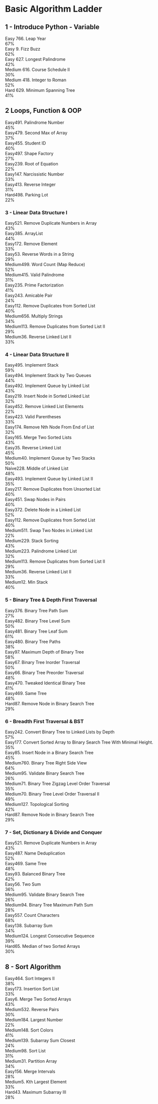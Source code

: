 # Basic Algorithm Ladder
## 1 - Introduce Python - Variable 
Easy 766. Leap Year\
67%\
Easy 9. Fizz Buzz\
62%\
Easy 627. Longest Palindrome\
42%\
Medium 616. Course Schedule II\
30%\
Medium 418. Integer to Roman\
52%\
Hard 629. Minimum Spanning Tree\
41%

## 2 Loops, Function & OOP 
Easy491. Palindrome Number \
45% \
Easy479. Second Max of Array \
37% \
Easy455. Student ID\
40%\
Easy497. Shape Factory\
27%\
Easy239. Root of Equation\
22%\
Easy147. Narcissistic Number\
33%\
Easy413. Reverse Integer\
31%\
Hard498. Parking Lot\
22%

### 3 - Linear Data Structure I 
Easy521. Remove Duplicate Numbers in Array\
43%\
Easy385. ArrayList\
44%\
Easy172. Remove Element\
33%\
Easy53. Reverse Words in a String\
29%\
Medium499. Word Count (Map Reduce)\
52%\
Medium415. Valid Palindrome\
31%\
Easy235. Prime Factorization\
41%\
Easy243. Amicable Pair\
24%\
Easy112. Remove Duplicates from Sorted List\
40%\
Medium656. Multiply Strings\
34%\
Medium113. Remove Duplicates from Sorted List II\
29%\
Medium36. Reverse Linked List II\
33%

### 4 - Linear Data Structure II 
Easy495. Implement Stack\
59%\
Easy494. Implement Stack by Two Queues\
44%\
Easy492. Implement Queue by Linked List\
43%\
Easy219. Insert Node in Sorted Linked List\
32%\
Easy452. Remove Linked List Elements\
22%\
Easy423. Valid Parentheses\
33%\
Easy174. Remove Nth Node From End of List\
32%\
Easy165. Merge Two Sorted Lists\
43%\
Easy35. Reverse Linked List\
45%\
Medium40. Implement Queue by Two Stacks\
50%\
Naive228. Middle of Linked List\
48%\
Easy493. Implement Queue by Linked List II\
35%\
Easy217. Remove Duplicates from Unsorted List\
40%\
Easy451. Swap Nodes in Pairs\
40%\
Easy372. Delete Node in a Linked List\
52%\
Easy112. Remove Duplicates from Sorted List\
40%\
Medium511. Swap Two Nodes in Linked List\
22%\
Medium229. Stack Sorting\
43%\
Medium223. Palindrome Linked List\
32%\
Medium113. Remove Duplicates from Sorted List II\
29%\
Medium36. Reverse Linked List II\
33%\
Medium12. Min Stack\
40%

### 5 - Binary Tree & Depth First Traversal 
Easy376. Binary Tree Path Sum\
27%\
Easy482. Binary Tree Level Sum\
50%\
Easy481. Binary Tree Leaf Sum\
61%\
Easy480. Binary Tree Paths\
38%\
Easy97. Maximum Depth of Binary Tree\
58%\
Easy67. Binary Tree Inorder Traversal\
50%\
Easy66. Binary Tree Preorder Traversal\
48%\
Easy470. Tweaked Identical Binary Tree\
41%\
Easy469. Same Tree\
48%\
Hard87. Remove Node in Binary Search Tree\
29%

### 6 - Breadth First Traversal & BST 
Easy242. Convert Binary Tree to Linked Lists by Depth\
57%\
Easy177. Convert Sorted Array to Binary Search Tree With Minimal Height.\
35%\
Easy85. Insert Node in a Binary Search Tree\
45%\
Medium760. Binary Tree Right Side View\
64%\
Medium95. Validate Binary Search Tree\
26%\
Medium71. Binary Tree Zigzag Level Order Traversal\
35%\
Medium70. Binary Tree Level Order Traversal II\
49%\
Medium127. Topological Sorting\
42%\
Hard87. Remove Node in Binary Search Tree\
29%

### 7 - Set, Dictionary & Divide and Conquer 
Easy521. Remove Duplicate Numbers in Array\
43%\
Easy487. Name Deduplication\
52%\
Easy469. Same Tree\
48%\
Easy93. Balanced Binary Tree\
42%\
Easy56. Two Sum\
36%\
Medium95. Validate Binary Search Tree\
26%\
Medium94. Binary Tree Maximum Path Sum\
28%\
Easy557. Count Characters\
68%\
Easy138. Subarray Sum\
34%\
Medium124. Longest Consecutive Sequence\
39%\
Hard65. Median of two Sorted Arrays\
30%

## 8 - Sort Algorithm 
Easy464. Sort Integers II\
38%\
Easy173. Insertion Sort List\
33%\
Easy6. Merge Two Sorted Arrays\
43%\
Medium532. Reverse Pairs\
30%\
Medium184. Largest Number\
22%\
Medium148. Sort Colors\
41%\
Medium139. Subarray Sum Closest\
24%\
Medium98. Sort List\
31%\
Medium31. Partition Array\
34%\
Easy156. Merge Intervals\
28%\
Medium5. Kth Largest Element\
33%\
Hard43. Maximum Subarray III\
28%
